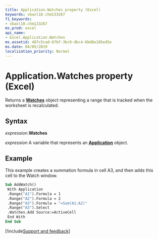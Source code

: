 ```yaml
---
title: Application.Watches property (Excel)
keywords: vbaxl10.chm133267
f1_keywords:
- vbaxl10.chm133267
ms.prod: excel
api_name:
- Excel.Application.Watches
ms.assetid: 487c5cad-67bf-3bc9-dbc4-6bd8a105ed5e
ms.date: 04/05/2019
localization_priority: Normal
---
```



# Application.Watches property (Excel)

Returns a **[Watches](Excel.Watches.md)** object representing a range that is tracked when the worksheet is recalculated.


## Syntax

_expression_.**Watches**

_expression_ A variable that represents an **[Application](Excel.Application(object).md)** object.


## Example

This example creates a summation formula in cell A3, and then adds this cell to the Watch window.

```vb
Sub AddWatch() 
 With Application 
 .Range("A1").Formula = 1 
 .Range("A2").Formula = 2 
 .Range("A3").Formula = "=Sum(A1:A2)" 
 .Range("A3").Select 
 .Watches.Add Source:=ActiveCell 
 End With 
End Sub
```




[!include[Support and feedback](~/includes/feedback-boilerplate.md)]